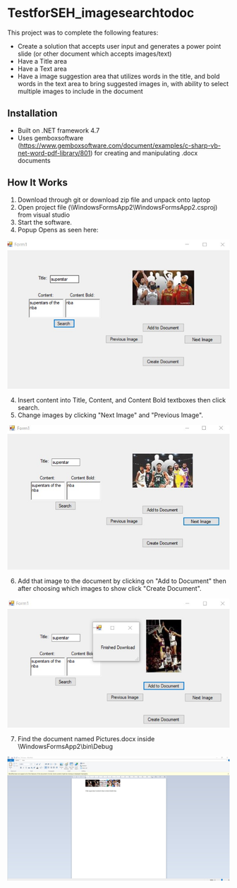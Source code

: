 # TestforSEH_imagesearchtodoc

This project was to complete the following features:

* Create a solution that accepts user input and generates a power point slide (or other document which accepts images/text)
* Have a Title area
* Have a Text area
* Have a image suggestion area that utilizes words in the title, and bold words in the text area to bring suggested images in, with ability to select multiple images to include in the document

## Installation

* Built on .NET framework 4.7
* Uses gemboxsoftware (https://www.gemboxsoftware.com/document/examples/c-sharp-vb-net-word-pdf-library/801) for creating and manipulating .docx documents

## How It Works

1. Download through git or download zip file and unpack onto laptop
2. Open project file (\WindowsFormsApp2\WindowsFormsApp2.csproj) from visual studio
3. Start the software.
4. Popup Opens as seen here: 

<div align="center"><img width="650" src="demomainscreen.jpg"></div>

4. Insert content into Title, Content, and Content Bold textboxes then click search.
5. Change images by clicking "Next Image" and "Previous Image".

<div align="center"><img width="650" src="demomainscreen-nextimage.jpg"></div>

6. Add that image to the document by clicking on "Add to Document" then after choosing which images to show click "Create Document".

<div align="center"><img width="650" src="demomainscreen-addtodocument.jpg"></div>

7. Find the document named Pictures.docx inside \WindowsFormsApp2\bin\Debug 

<div align="center"><img width="650" src="document-imagestext.jpg"></div>
